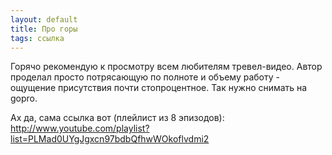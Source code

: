 ```yaml
---
layout: default
title: Про горы
tags: ссылка
---
```


Горячо рекомендую к просмотру всем любителям тревел-видео. Автор проделал просто потрясающую по полноте и объему работу - ощущение присутствия почти стопроцентное.
Так нужно снимать на gopro.

Ах да, сама ссылка вот (плейлист из 8 эпизодов): http://www.youtube.com/playlist?list=PLMad0UYgJgxcn97bdbQfhwWOkoflvdmi2